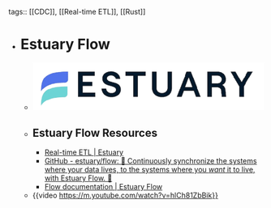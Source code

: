 tags:: [[CDC]], [[Real-time ETL]], [[Rust]]

- # Estuary Flow
	- ![estuary_flow.png](../assets/estuary_flow_1704170314103_0.png)
	- ## Estuary Flow Resources
		- [Real-time ETL | Estuary](https://estuary.dev/)
		- [GitHub - estuary/flow: 🌊 Continuously synchronize the systems where your data lives, to the systems where you _want_ it to live, with Estuary Flow. 🌊](https://github.com/estuary/flow)
		- [Flow documentation | Estuary Flow](https://docs.estuary.dev/)
	- {{video https://m.youtube.com/watch?v=hlCh81ZbBik}}